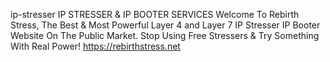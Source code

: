 ip-stresser IP STRESSER & IP BOOTER SERVICES Welcome To Rebirth Stress, The Best & Most Powerful Layer 4 and Layer 7 IP Stresser IP Booter Website On The Public Market. Stop Using Free Stressers & Try Something With Real Power! https://rebirthstress.net
